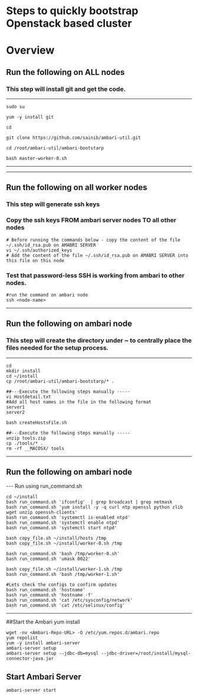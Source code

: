 # Steps to quickly bootstrap Openstack based cluster

# Overview 

## Run the following on ALL nodes 
### This step will install git and get the code. 
------------------------------------------------
```
sudo su 

yum -y install git

cd

git clone https://github.com/sainib/ambari-util.git

cd /root/ambari-util/ambari-bootstarp

bash master-worker-0.sh
```
------------------------------------------------

------------------------------------------------
## Run the following on all worker nodes
### This step will generate ssh keys
### Copy the ssh keys FROM ambari server nodes TO all other nodes
```
# Before running the commands below - copy the content of the file ~/.ssh/id_rsa.pub on AMABRI SERVER
vi ~/.ssh/authorized_keys
# Add the content of the file ~/.ssh/id_rsa.pub on AMABRI SERVER into this file on this node
```

### Test that password-less SSH is working from ambari to other nodes.
```
#run the command on ambari node
ssh <node-name>
```

------------------------------------------------


## Run the following on ambari node
### This step will create the directory under ~ to centrally place the files needed for the setup process. 
------------------------------------------------

```
cd 
mkdir install 
cd ~/install
cp /root/ambari-util/ambari-bootstarp/* . 

##---Execute the following steps manually -----
vi Hostdetail.txt
#Add all host names in the file in the following format 
server1
server2

bash createHostsFile.sh

##---Execute the following steps manually -----
unzip tools.zip
cp ./tools/* .
rm -rf __MACOSX/ tools
```

------------------------------------------------

## Run the following on ambari node
--- Run using run_command.sh 
```
cd ~/install
bash run_command.sh 'ifconfig'  | grep broadcast | grep netmask
bash run_command.sh 'yum install -y -q curl ntp openssl python zlib wget unzip openssh-clients'
bash run_command.sh 'systemctl is-enabled ntpd'
bash run_command.sh 'systemctl enable ntpd'
bash run_command.sh 'systemctl start ntpd'

bash copy_file.sh ~/install/hosts /tmp
bash copy_file.sh ~/install/worker-0.sh /tmp

bash run_command.sh 'bash /tmp/worker-0.sh'
bash run_command.sh 'umask 0022'

bash copy_file.sh ~/install/worker-1.sh /tmp
bash run_command.sh 'bash /tmp/worker-1.sh'

#Lets check the configs to confirm updates
bash run_command.sh 'hostname'
bash run_command.sh 'hostname -f'
bash run_command.sh 'cat /etc/sysconfig/network'
bash run_command.sh 'cat /etc/selinux/config'

```

------------------------------------------------



##Start the Ambari yum install
```
wget -nv <Ambari-Repo-URL> -O /etc/yum.repos.d/ambari.repo
yum repolist
yum -y install ambari-server
ambari-server setup
ambari-server setup --jdbc-db=mysql --jdbc-driver=/root/install/mysql-connector-java.jar
```

## Start Ambari Server
```
ambari-server start
```
